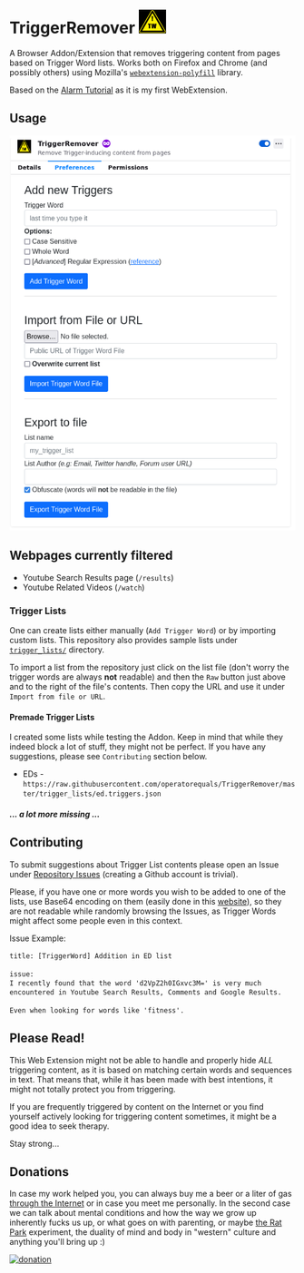 # TriggerRemover ![logo](https://raw.githubusercontent.com/operatorequals/TriggerRemover/master/assets/images/icon48.png)

A Browser Addon/Extension that removes triggering content from pages based on Trigger Word lists.
Works both on Firefox and Chrome (and possibly others) using Mozilla's [`webextension-polyfill`](https://github.com/mozilla/webextension-polyfill) library.

Based on the [Alarm Tutorial](https://addons.mozilla.org/en-US/firefox/addon/personalized-alarms/) as it is my first WebExtension.

## Usage

![screenshot](https://raw.githubusercontent.com/operatorequals/TriggerRemover/master/img/screenshot-0-0-1.png)


## Webpages currently filtered
* Youtube Search Results page (`/results`)
* Youtube Related Videos (`/watch`)


### Trigger Lists

One can create lists either manually (`Add Trigger Word`) or by importing custom lists. This repository also provides sample lists under [`trigger_lists/`](https://github.com/operatorequals/TriggerRemover/tree/master/trigger_lists) directory.

To import a list from the repository just click on the list file (don't worry the trigger words are always **not** readable) and then the `Raw` button just above and to the right of the file's contents. Then copy the URL and use it under `Import from file or URL`.


#### Premade Trigger Lists

I created some lists while testing the Addon. Keep in mind that while they indeed block a lot of stuff, they might not be perfect. If you have any suggestions, please see `Contributing` section below.

* EDs - `https://raw.githubusercontent.com/operatorequals/TriggerRemover/master/trigger_lists/ed.triggers.json`


##### ... a lot more missing ...


## Contributing

To submit suggestions about Trigger List contents please open an Issue under [Repository Issues](https://github.com/operatorequals/TriggerRemover/issues) (creating a Github account is trivial).

Please, if you have one or more words you wish to be added to one of the lists, use Base64 encoding on them (easily done in this [website](https://www.base64encode.net/)), so they are not readable while randomly browsing the Issues, as Trigger Words might affect some people even in this context.

Issue Example:

```
title: [TriggerWord] Addition in ED list

issue:
I recently found that the word 'd2VpZ2h0IGxvc3M=' is very much encountered in Youtube Search Results, Comments and Google Results.

Even when looking for words like 'fitness'.
```



## Please Read!

This Web Extension might not be able to handle and properly hide *ALL* triggering content, as it is based on matching certain words and sequences in text. That means that, while it has been made with best intentions, it might not totally protect you from triggering.

If you are frequently triggered by content on the Internet or you find yourself actively looking for triggering content sometimes, it might be a good idea to seek therapy.

Stay strong...



## Donations
In case my work helped you, you can always buy me a beer or a liter of gas [through the Internet](https://www.buymeacoffee.com/operatorequals) or in case you meet me personally.
In the second case we can talk about mental conditions and how the way we grow up inherently fucks us up, or what goes on with parenting, or maybe [the Rat Park](https://en.wikipedia.org/wiki/Rat_Park) experiment, the duality of mind and body in "western" culture and anything you'll bring up :)

[![donation](https://cdn-images-1.medium.com/max/738/1*G95uyokAH4JC5Ppvx4LmoQ@2x.png)](https://www.buymeacoffee.com/operatorequals)